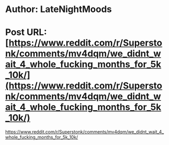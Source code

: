 # Author: LateNightMoods
# Post URL: [https://www.reddit.com/r/Superstonk/comments/mv4dqm/we_didnt_wait_4_whole_fucking_months_for_5k_10k/](https://www.reddit.com/r/Superstonk/comments/mv4dqm/we_didnt_wait_4_whole_fucking_months_for_5k_10k/)


https://www.reddit.com/r/Superstonk/comments/mv4dqm/we_didnt_wait_4_whole_fucking_months_for_5k_10k/
